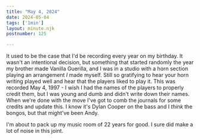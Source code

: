```yaml
---
title: "May 4, 2024"
date: 2024-05-04
tags: ['1min']
layout: minute.njk
postnumber: 125

---
```


It used to be the case that I'd be recording every year on my birthday. It wasn't an intentional decision, but something that started randomly the year my brother made Vanilla Guerilla, and I was in a studio with a horn section playing an arrangement *I* made myself. Still so gratifying to hear your horn writing played well and hear that the players liked to play it. This was recorded May 4, 1997 - I wish I had the names of the players to properly credit them, but I was young and dumb and didn't write down their names. When we're done with the move I've got to comb the journals for some credits and update this. I know it's Dylan Cooper on the bass and I *think* the bongos, but that might've been Andy.

I'm about to pack up my music room of 22 years for good. I sure did make a lot of noise in this joint. 